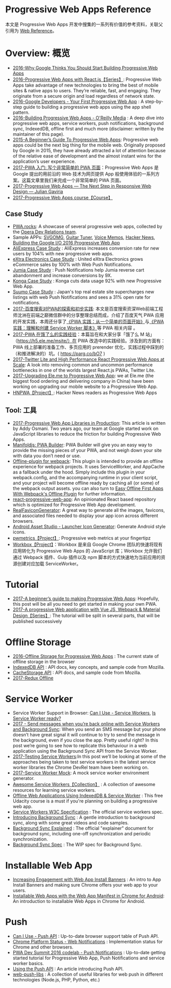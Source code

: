 
# Progressive Web Apps Reference

本文是 Progressive Web Apps 开发中搜集的一系列有价值的参考资料，关联父引用为 [Web Reference](http://6me.us/gUmQ)。



# Overview: 概览

- [2016-Why Google Thinks You Should Start Building Progressive Web Apps](https://arc.applause.com/2016/05/24/progressive-web-apps/)
- [2016-Progressive Web Apps with React.js【Series】](https://medium.com/@addyosmani/progressive-web-apps-with-react-js-part-i-introduction-50679aef2b12#.178womihv): Progressive Web Apps take advantage of new technologies to bring the best of mobile sites & native apps to users. They’re reliable, fast, and engaging. They originate from a secure origin and load regardless of network state.
- [2016-Google Developers - Your First Progressive Web App](https://developers.google.com/web/fundamentals/getting-started/your-first-progressive-web-app/?hl=en) : A step-by-step guide to building a progressive web apps using the app shell pattern.
- [2016-Building Progressive Web Apps - O'Reilly Media](https://pwabook.com/oreillyapwa) : A deep dive into progressive web apps, service workers, push notifications, background sync, IndexedDB, offline first and much more (disclaimer: written by the maintainer of this page).
- [2015-A Beginner’s Guide To Progressive Web Apps](https://www.smashingmagazine.com/2016/08/a-beginners-guide-to-progressive-web-apps/): Progressive web apps could be the next big thing for the mobile web. Originally proposed by Google in 2015, they have already attracted a lot of attention because of the relative ease of development and the almost instant wins for the application’s user experience.
- [2017-PWA 入门: 写个非常简单的 PWA 页面](https://parg.co/bOz)：Progressive Web Apps 是 Google 提出的用前沿的 Web 技术为网页提供 App 般使用体验的一系列方案。这篇文章里我们来完成一个非常简单的 PWA 页面。
- [2017-Progressive Web Apps — The Next Step in Responsive Web Design — Julian Gaviria ](https://julian.is/article/progressive-web-apps/)
- [2017-Progressive Web Apps course【Course】](https://www.youtube.com/playlist?list=PLNYkxOF6rcIAdnzEsWkg0KpMn2WJwMBmN)

## Case Study

- [PWA.rocks](https://pwa.rocks/): A showcase of several progressive web apps, collected by the [Opera Dev Relations team](https://twitter.com/ODevRel).
- Sample APPs: [SVGOMG](https://jakearchibald.github.io/svgomg/), [Guitar Tuner](https://aerotwist.com/blog/guitar-tuner/), [Voice Memos](https://voice-memos.appspot.com/), [Hacker News](https://react-hn.appspot.com/), [Building the Google I/O 2016 Progressive Web App](https://developers.google.com/web/showcase/2016/iowa2016) 
- [AliExpress Case Study](https://developers.google.com/web/showcase/2016/aliexpress) : AliExpress increases conversion rate for new users by 104% with new progressive web apps.
- [eXtra Electronics Case Study](https://developers.google.com/web/showcase/2016/extra) : United eXtra Electronics grows eCommerce sales by 100% with Web Push Notifications.
- [Jumia Case Study](https://developers.google.com/web/showcase/2016/jumia) : Push Notifications help Jumia reverse cart abandonment and increase conversions by 9X.
- [Konga Case Study](https://developers.google.com/web/showcase/2016/konga) : Konga cuts data usage 92% with new Progressive Web App.
- [Suumo Case Study](https://developers.google.com/web/showcase/2016/suumo) : Japan's top real estate site supercharges new listings with web Push Notifications and sees a 31% open rate for notifications.
- [2017-百度搜索对PWA的探索和初步实践](http://6me.us/JS85s): 本文是百度搜索资深Web前端工程师沈洲在前端之巅微信群中的分享整理总结而成，介绍了百度天气 PWA 应用的开发实践，本周还分享了[《PWA 实践：从一个简单的页面开始》](http://6me.us/Ik5k1L)与[《PWA实践：理解和创建 Service Worker 脚本》](http://6me.us/P5cB)等 PWA 相关内容 。
- [2017-PWA 在饿了么的实践经验](https://parg.co/bO7)：本篇旨在和大家分享「饿了么 M 站」（https://h5.ele.me/msite/）在 PWA 改造中的实践经验。涉及到的方面有：PWA 线上部署的准备工作、多页应用的 prerender 优化、实践过程中踩到的（和推进解决的）坑。( https://parg.co/bO7 )
- [2017-Twitter Lite and High Performance React Progressive Web Apps at Scale](https://medium.com/@paularmstrong/twitter-lite-and-high-performance-react-progressive-web-apps-at-scale-d28a00e780a3): A look into removing common and uncommon performance bottlenecks in one of the worlds largest React.js PWAs, Twitter Lite.
- [2017-Upgrading Ele.me to Progressive Web App](https://parg.co/bMz): we at Ele.me (the biggest food ordering and delivering company in China) have been working on upgrading our mobile website to a Progressive Web App.
- [HNPWA【Project】](https://parg.co/biQ):  Hacker News readers as Progressive Web Apps

## Tool: 工具

- [2017-Progressive Web App Libraries in Production](https://medium.com/dev-channel/progressive-web-app-libraries-in-production-b52cad37d34#.z5egf9m7v): This article is written by Addy Osmani. Two years ago, our team at Google started work on JavaScript libraries to reduce the friction for building Progressive Web Apps.
- [Manifoldjs: PWA Builder](http://6me.us/hx5JS): PWA Builder will give you an easy way to provide the missing pieces of your PWA, and not weigh down your site with data you don’t need or use.
- [Offline-plugin for webpack](https://github.com/NekR/offline-plugin): This plugin is intended to provide an offline experience for webpack projects. It uses ServiceWorker, and AppCache as a fallback under the hood. Simply include this plugin in your webpack.config, and the accompanying runtime in your client script, and your project will become offline ready by caching all (or some) of the webpack output assets. you can also turn to  [Easy Offline First Apps With Webpack's Offline Plugin](https://dev.to/kayis/easy-offline-first-apps-with-webpacks-offline-plugin) for further information.
- [react-progressive-web-app](http://6me.us/aRCdPU): An opinionated React based repository which is optimized for Progressive Web App development.
- [RealFaviconGenerator](http://realfavicongenerator.net/): A great way to generate all the images, favicons, and associated files needed to display your app icon across different browsers.
- [Android Asset Studio - Launcher Icon Generator](https://romannurik.github.io/AndroidAssetStudio/icons-launcher.html): Generate Android style icons.
- [pwmetrics【Project】](https://github.com/paulirish/pwmetrics): Progressive web metrics at your fingertipz
- [Workbox【Project】](https://workboxjs.org/)：Workbox 是来自 Google Chrome 团队的快速将现有应用转化为 Progressive Web Apps 的 JavaScript 库；Workbox 允许我们通过 Webpack 插件、Gulp 插件以及 npm 脚本的方式快速地为当前应用的资源创建对应加载 ServiceWorker。

# Tutorial
- [2017-A beginner’s guide to making Progressive Web Apps](https://parg.co/b1n): Hopefully, this post will be all you need to get started in making your own PWA.
- [2017-A progressive Web application with Vue JS, Webpack & Material Design【Series】](https://parg.co/btH): The tutorial will be split in several parts, that will be published successively

# Offline Storage

- [2016-Offline Storage for Progressive Web Apps](https://medium.com/@addyosmani/offline-storage-for-progressive-web-apps-70d52695513c) : The current state of offline storage in the browser
- [IndexedDB API](https://developer.mozilla.org/en/docs/Web/API/IndexedDB_API) : API docs, key concepts, and sample code from Mozilla.
- [CacheStorage API](https://developer.mozilla.org/en-US/docs/Web/API/Cache) : API docs, and sample code from Mozilla.
- [2017-Redux Offline](https://hackernoon.com/introducing-redux-offline-offline-first-architecture-for-progressive-web-applications-and-react-68c5167ecfe0)


# Service Worker
- Service Worker Support in Browser: [Can I Use - Service Workers](http://caniuse.com/#feat=serviceworkers), [Is Service Worker ready?](https://jakearchibald.github.io/isserviceworkerready/)
- [2017 - Send messages when you’re back online with Service Workers and Background Sync](http://6me.us/IrTKkz): When you send an SMS message but your phone doesn’t have great signal it will continue to try to send the message in the background, even if you close the app. Pretty useful right? In this post we’re going to see how to replicate this behaviour in a web application using the Background Sync API from the Service Worker.
- [2017-Testing Service Workers](https://medium.com/dev-channel/testing-service-workers-318d7b016b19#.k65nmof59):In this post we’ll be looking at some of the approaches being taken to test service workers in the latest service worker libraries the Chrome DevRel team have been working on.
- [2017-Service Worker Mock](https://parg.co/bCD): A mock service worker environment generator.
- [Awesome Service Workers【Collection】](https://github.com/TalAter/awesome-service-workers) : A collection of awesome resources for learning service workers.
- [Offline Web Applications Using IndexedDB & Service Worker](https://www.udacity.com/course/offline-web-applications--ud899) : This free Udacity course is a must if you're planning on building a progressive web app.
- [Service Workers W3C Specification](https://www.w3.org/TR/service-workers/) : The official service workers spec.
- [Introducing Background Sync](https://developers.google.com/web/updates/2015/12/background-sync) : A gentle introduction to background sync, along with some great videos and code samples.
- [Background Sync Explained](https://github.com/WICG/BackgroundSync/blob/master/explainer.md) : The official "explainer" document for background sync, including one-off synchronization and periodic synchronization.
- [Background Sync Spec](https://wicg.github.io/BackgroundSync/spec/) : The WIP spec for Background Sync.



# Installable Web App
- [Increasing Engagement with Web App Install Banners](https://developers.google.com/web/updates/2015/03/increasing-engagement-with-app-install-banners-in-chrome-for-android?hl=en) : An intro to App Install Banners and making sure Chrome offers your web app to your users.
- [Installable Web Apps with the Web App Manifest in Chrome for Android](https://developers.google.com/web/updates/2014/11/Support-for-installable-web-apps-with-webapp-manifest-in-chrome-38-for-Android): An introduction to installable Web Apps in Chrome for Android.

# Push

- [Can I Use - Push API](http://caniuse.com/#feat=push-api) : Up-to-date browser support table of Push API.
- [Chrome Platform Status - Web Notifications](https://www.chromestatus.com/feature/5480344312610816) : Implementation status for Chrome and other browsers.
- [PWA Dev Summit 2016 codelab - Push Notifications](https://developers.google.com/web/fundamentals/getting-started/push-notifications/?hl=en) : Up-to-date getting started tutorial for Progressive Web App, Push Notifications and service worker basics.
- [Using the Push API](https://developer.mozilla.org/en-US/docs/Web/API/Push_API/Using_the_Push_API) : An article introducing Push API.
- [web-push-libs](https://github.com/web-push-libs) : A collection of useful libraries for web push in different technologies (Node.js, PHP, Python, etc.)


